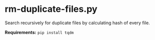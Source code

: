 # rm-duplicate-files.py
Search recursively for duplicate files by calculating hash of every file.

**Requirements:**
```pip install tqdm```
